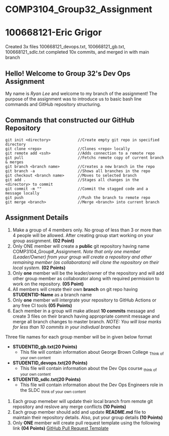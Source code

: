 # COMP3104_Group32_Assignment

# 100668121-Eric Grigor
 Created 3x files 100668121_devops.txt, 100668121_gb.txt, 100668121_sdlc.txt
 completed 10x commits, and merged in with main branch

## Hello! Welcome to Group 32's Dev Ops Assignment
My name is *Ryan Lee* and welcome to my branch of the assignment! The purpose of the assignment was to introduce us to basic bash line commands and GitHub repository structuring.

## Commands that constructed our GitHub Repository
```
git init <directory>            //Create empty git repo in specified directory
git clone <repo>                //Clones <repo> locally
git remote add <ssh>            //Adds connection to a remote repo
git pull                        //Fetchs remote copy of current branch & merges
git branch <branch name>        //Creates a new branch in the repo
git branch -a                   //Shows all branches in the repo
git checkout <branch name>      //Moves to selected branch
git add .                       //Stages all changes in the <directory> to commit
git commit -m ""                //Commit the stagged code and a message locally  
git push                        //Push the branch to remote repo
git merge <branch>              //Merge <branch> into current branch
``` 
## Assignment Details
1.  Make a group of 4 members only. No group of less than 3 or more than 4 people will be allowed. After creating group start working on your group assignment. **(02 Point)**
1. Only ONE member will create a **public** git repository having name COMP3104_Group#_Assignment. 
*Note that only one member (Leader/Owner) from your group will create a repository and other remaining member (as collaborators) will clone the repository on their local system.* **(02 Points)**
1. Only **one** member will be the leader/owner of the repository and will add other group member as collaborator along with required permission to work on the repository. **(05 Point)**
1. All members will create their own **branch** on git repo having **STUDENTID-Name** as a branch name
1. Only **one** member will intergrate your repository to GitHub Actions or any free CI tools **(05 Points)**
1. Each member in a group will make atleast **10 commits** message and create 3 files on their branch having appropriate commit message and merge all branch changes to master branch. 
*NOTE: You will lose marks for less than 10 commits in your indivdual branches*

Three file names for each group member will be in given below format
- **STUDENTID_gb.txt(20 Points)**
    - This file will contain information about George Brown College <sub>Think of your own content</sub><br>
- **STUDENTID_devops.txt(20 Points)**
    - This file will contain information about the Dev Ops course <sub>think of your own content</sub><br>
- **STUDENTID_sdlc.txt(20 Points)**
    - This file will contain information about the Dev Ops Engineers role in the SLDC <sub>think of your own content</sub><br>
1. Each group memeber will update their local branch from remote git repository and reslove any merge conflicts **(10 Points)**
1.  Each group member should add and update **README.md** file to maintain their repository details. Also, put your group details **(10 Points)**
1. Only **ONE** member will create pull request template using the following link **(04 Points)**
[GitHub Pull Request Template](https://docs.github.com/) 
